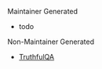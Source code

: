 Maintainer Generated

* todo

Non-Maintainer Generated

* [TruthfulQA](https://docs.google.com/document/d/167NuJu_9N6lCCYsEPpcpwMUP4CHBB76MCcc4jOurSJ4/edit?tab=t.0)
